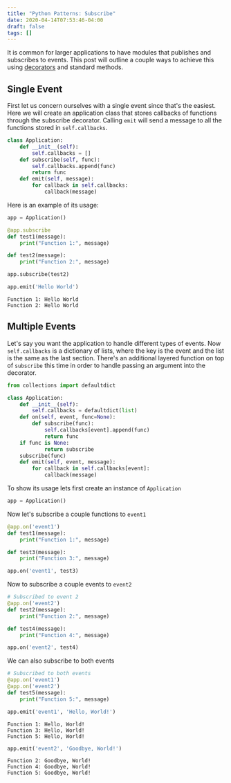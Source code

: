 ```yaml
---
title: "Python Patterns: Subscribe"
date: 2020-04-14T07:53:46-04:00
draft: false
tags: []
---
```


It is common for larger applications to have modules that publishes and subscribes to events. This post will outline a couple ways to achieve this using [decorators](https://brandonrozek.com/blog/pydecorators/) and standard methods.

## Single Event

First let us concern ourselves with a single event since that's the easiest. Here we will create an application class that stores callbacks of functions through the subscribe decorator. Calling `emit` will send a message to all the functions stored in `self.callbacks`.

```python
class Application:
    def __init__(self):
        self.callbacks = []
    def subscribe(self, func):
        self.callbacks.append(func)
        return func
    def emit(self, message):
        for callback in self.callbacks:
            callback(message)
```

Here is an example of its usage:

```python
app = Application()

@app.subscribe
def test1(message):
    print("Function 1:", message)

def test2(message):
    print("Function 2:", message)

app.subscribe(test2)

app.emit('Hello World')
```

```
Function 1: Hello World
Function 2: Hello World
```

## Multiple Events

Let's say you want the application to handle different types of events. Now `self.callbacks` is a dictionary of lists, where the key is the event and the list is the same as the last section. There's an additional layered function on top of `subscribe` this time in order to handle passing an argument into the decorator.

```python
from collections import defaultdict

class Application:
    def __init__(self):
        self.callbacks = defaultdict(list)
    def on(self, event, func=None):
        def subscribe(func):
            self.callbacks[event].append(func)
            return func
	if func is None:
            return subscribe
	subscribe(func)
    def emit(self, event, message):
        for callback in self.callbacks[event]:
            callback(message)
```

To show its usage lets first create an instance of `Application`

```python
app = Application()
```

Now let's subscribe a couple functions to `event1`

```python
@app.on('event1')
def test1(message):
    print("Function 1:", message)

def test3(message):
    print("Function 3:", message)

app.on('event1', test3)
```

Now to subscribe a couple events to `event2`

```python
# Subscribed to event 2
@app.on('event2')
def test2(message):
    print("Function 2:", message)

def test4(message):
    print("Function 4:", message)

app.on('event2', test4)
```

We can also subscribe to both events

```python
# Subscribed to both events
@app.on('event1')
@app.on('event2')
def test5(message):
    print("Function 5:", message)
```

```python
app.emit('event1', 'Hello, World!')
```

```
Function 1: Hello, World!
Function 3: Hello, World!
Function 5: Hello, World!
```

```python
app.emit('event2', 'Goodbye, World!')
```

```
Function 2: Goodbye, World!
Function 4: Goodbye, World!
Function 5: Goodbye, World!
```

